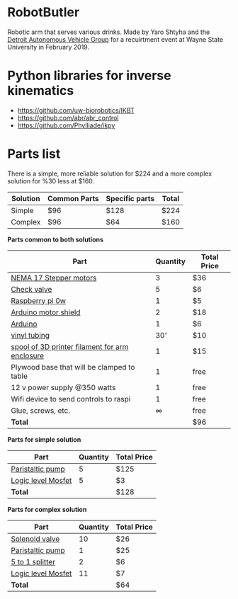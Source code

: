 # RobotButler
Robotic arm that serves various drinks. Made by Yaro Shtyha and the [Detroit Autonomous Vehicle Group](https://davg.tech/) for a recuirtment event at Wayne State University in February 2019.


# Python libraries for inverse kinematics
- https://github.com/uw-biorobotics/IKBT
- https://github.com/abr/abr_control
- https://github.com/Phylliade/ikpy

# Parts list
There is a simple, more reliable solution for $224 and a more complex solution for %30 less at $160.

| Solution | Common Parts | Specific parts | Total |
| --- | --- | --- | --- |
| Simple | $96 | $128 | $224 |
| Complex | $96 | $64 | $160 |


**Parts common to both solutions**

| Part | Quantity | Total Price |
|-----|-----|-----|
| [NEMA 17 Stepper motors](https://www.ebay.com/itm/Stepper-Motor-Nema-17-SL42STH34-1504A-40mm-1-8A-78Oz-4-Lead-for-3D-Printers/202388518117?hash=item2f1f4bb4e5:g:fBIAAOSwd~Zbj4~G:rk:1:pf:0&LH_BIN=1) | 3 | $36  |
| [Check valve](https://www.usplastic.com/catalog/item.aspx?sku=64048&gclid=EAIaIQobChMI6-PswujD3gIVQ7jACh0_2ASsEAQYASABEgI4Z_D_BwE) | 5 | $6 |
| [Raspberry pi 0w](https://www.microcenter.com/product/486575/zero-w) | 1 | $5 |
| [Arduino motor shield](https://www.amazon.com/Compatible-Arduino-Duemilanove-Atomic-Market/dp/B00TMA4YSS/ref=asc_df_B00TMA4YSS/?tag=hyprod-20&linkCode=df0&hvadid=194019628201&hvpos=1o1&hvnetw=g&hvrand=13664937720553066793&hvpone=&hvptwo=&hvqmt=&hvdev=c&hvdvcmdl=&hvlocint=&hvlocphy=9016967&hvtargid=pla-340551339284&psc=1) | 2 | $18 |
| [Arduino](https://www.ebay.com/itm/UNO-R3-ATmega328P-16MHz-CH340-CH340G-USB-For-Arduino/302936647614?hash=item46886e67be:g:U2AAAOSwqM9b1SGS:rk:39:pf:0) | 1 | $6 |
| [vinyl tubing](https://www.homedepot.com/p/Everbilt-3-8-in-O-D-x-1-4-in-I-D-x-10-ft-PVC-Clear-Vinyl-Tube-702098/207144353) | 30' | $10 |
| [spool of 3D printer filament for arm enclosure](https://www.microcenter.com/product/485641/175mm-white-pla-3d-printer-filament---1kg-spool-(22-lbs)) | 1 | $15 |
| Plywood base that will be clamped to table | 1 | free |
| 12 v power supply @350 watts | 1 | free |
| Wifi device to send controls to raspi |  1  | free |
| Glue, screws, etc. | ∞ | free |
| **Total** |  | $96 |

**Parts for simple solution**

| Part | Quantity | Total Price |
|-----|-----|-----|
| [Paristaltic pump](https://www.ebay.com/itm/DC-12-24V-Peristaltic-Pump-Large-Flow-Dosing-Pump-Vacuum-Aquarium-Lab-Analytical/273097535778?hash=item3f95e1b122:m:mUXje-wYDBR0DV0zzfXsCEQ:rk:10:pf:0) | 5 | $125 |
| [Logic level Mosfet](https://www.ebay.com/itm/20Pcs-IRLZ44N-PBF-Power-MOSFET-Logic-Level-N-Channel-0-022OHM-TO-220-IC-Chip-USA/173493492366?hash=item2865049a8e:rk:1:pf:0) | 5 | $3 |
| **Total** |  | $128 |

**Parts for complex solution**

| Part | Quantity | Total Price |
|-----|-----|-----|
| [Solenoid valve](https://www.ebay.com/itm/DC12V-Normally-Closed-Type-Electronic-Control-Solenoid-ESHK/223170991184?hash=item33f6071450:g:fIIAAOSw0wtavF1w:rk:14:pf:0&LH_BIN=1&autorefresh=true) | 10 | $26 |
| [Paristaltic pump](https://www.ebay.com/itm/DC-12-24V-Peristaltic-Pump-Large-Flow-Dosing-Pump-Vacuum-Aquarium-Lab-Analytical/273097535778?hash=item3f95e1b122:m:mUXje-wYDBR0DV0zzfXsCEQ:rk:10:pf:0) | 1 | $25 |
| [5 to 1 splitter](https://www.ebay.com/itm/5-Way-Outlet-Metal-Aquarium-Air-Valve-Splitter-with-5mm-Tube-Diameter-YM/172053425098?hash=item280f2eebca:rk:16:pf:0) | 2 | $6 |
| [Logic level Mosfet](https://www.ebay.com/itm/20Pcs-IRLZ44N-PBF-Power-MOSFET-Logic-Level-N-Channel-0-022OHM-TO-220-IC-Chip-USA/173493492366?hash=item2865049a8e:rk:1:pf:0) | 11 | $7 |
| **Total** |  | $64 |
